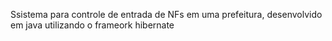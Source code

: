 Ssistema para controle de entrada de NFs em uma prefeitura, desenvolvido em java utilizando o frameork hibernate
